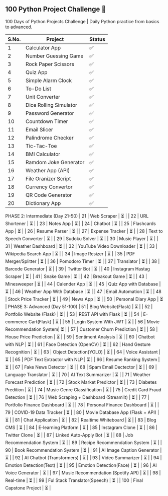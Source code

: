 ## 100  Python Project Challenge 🚀
100 Days of Python Projects Challenge | Daily Python practice from basics to advanced.

|S.No. | Project | Status |
|-----|----------|--------|
| 1   | Calculator App | ✅ |
| 2   | Number Guessing Game | ✅ |
| 3   | Rock Paper Scissors | ✅ |
| 4   | Quiz App | ✅ |
| 5   | Simple Alarm Clock | ✅ |
| 6   | To-Do List | ✅ |
| 7   | Unit Converter | ✅ |
| 8   | Dice Rolling Simulator | ✅ |
| 9   | Password Generator | ✅ |
| 10  | Countdown Timer | ✅ |
| 11  | Email Slicer | ✅ |
| 12  | Palindrome Checker | ✅ |
| 13  | Tic-Tac-Toe | ✅ |
| 14  | BMI Calculator | ✅ |
| 15  | Ramdom Joke Generator | ✅ |
| 16  | Weather App (API) | ✅ |
| 17  | File Oranizer Script | ✅ |
| 18  | Currency Convertor | ✅ |
| 19  | QR Code Generator | ✅ |
| 20  | Dictionary App | ✅ |
PHASE 2: Intermediate (Day 21-50)
| 21  | Web Scraper | ⏳ |
| 22  | URL Shortener | ⏳ |
| 23  | Notes App | ⏳ |
| 24  | Chatbot | ⏳ |
| 25  | Flashcards App | ⏳ |
| 26  | Resume Parser | ⏳ |
| 27  | Expense Tracker | ⏳ |
| 28  | Text to Speech Converter | ⏳ |
| 29  | Sudoku Solver | ⏳ |
| 30  | Music Player | ⏳ |
| 31  | Weather Dashboard | ⏳ |
| 32  | YouTube Video Downloader | ⏳ |
| 33  | Wikipedia Search App | ⏳ |
| 34  | Image Resizer | ⏳ |
| 35  | PDF Merger/Splitter | ⏳ |
| 36  | Pomodoro Timer | ⏳ |
| 37  | Translator | ⏳ |
| 38  | Barcode Generator | ⏳ |
| 39  | Twitter Bot | ⏳ |
| 40  | Instagram Hastag Scraper | ⏳ |
| 41  | Snake Game | ⏳ |
| 42  | Breakout Game | ⏳ |
| 43  | Minesweeper | ⏳ |
| 44  | Calender App | ⏳ |
| 45  | Quiz App with Database | ⏳ |
| 46  | Weather App With Database | ⏳ |
| 47  | Email Automation | ⏳ |
| 48  | Stock Price Tracker | ⏳ |
| 49  | News App | ⏳ |
| 50  | Personal Diary App | ⏳ |
PHASE 3: Advanced (Day 51-100)
| 51  | Blog Website(Flask) | ⏳ |
| 52  | Portfolio Website (Flask) | ⏳ |
| 53  | REST API with Flask | ⏳ |
| 54  | E-commerce Cart(Flask) | ⏳ |
| 55  | Login System With JWT | ⏳ |
| 56  | Movie Recommendation System| ⏳ |
| 57  | Customer Churn Prediction | ⏳ |
| 58  | House Price Prediction | ⏳ |
| 59  | Sentiment Analysis | ⏳ |
| 60  | Chatbot with NLP | ⏳ |
| 61  | Face Detection (OpenCV) | ⏳ |
| 62  | Hand Gesture Recognition | ⏳ |
| 63  | Object Detection(YOLO) | ⏳ |
| 64  | Voice Assistant | ⏳ |
| 65  | PDF Text Extractor with NLP | ⏳ |
| 66  | Resume Ranking System | ⏳ |
| 67  | Fake News Detector | ⏳ |
| 68  | Spam Email Dectector | ⏳ |
| 69  | Language Translator | ⏳ |
| 70  | AI Text Summarizer | ⏳ |
| 71  | Weather Forecast Prediction | ⏳ |
| 72  | Stock Market Predictor | ⏳ |
| 73  | Diabetes Predition | ⏳ |
| 74  | Music Genre Classification | ⏳ |
| 75  | Credit Card Fraud Detection | ⏳ |
| 76  | Web Scraping + Dashboard (Streamlit) | ⏳ |
| 77  | Portfolio Finance Dashboard | ⏳ |
| 78  | Personal Finance Dashboard | ⏳ |
| 79  | COVID-19 Data Tracker | ⏳ |
| 80  | Movie Database App (Flask + API) | ⏳ |
| 81  | Chat Application | ⏳ |
| 82  | Realtime Whiteboard | ⏳ |
| 83  | Blog CMS | ⏳ |
| 84  | E-learning Platform | ⏳ |
| 85  | Instagram Clone | ⏳ |
| 86  | Twitter Clone | ⏳ |
| 87  | Linked Auto-Apply Bot | ⏳ |
| 88  | Job Recommendation System | ⏳ |
| 89  | Recipe Recommendation System  | ⏳ |
| 90  | Book Recommendation System | ⏳ |
| 91  | AI Image Caption Generator | ⏳ |
| 92  | AI Chatbot (Transformers) | ⏳ |
| 93  | Video Summarizer | ⏳ |
| 94  | Emotion Detection(Text) | ⏳ |
| 95  | Emotion Detection(Face) | ⏳ |
| 96  | AI Voice Generator  | ⏳ |
| 97  | Music Recommendation (Spotify API) | ⏳ |
| 98  | Real-time | ⏳ |
| 99  | Ful Stack Translator(Speech) | ⏳ |
| 100 | Final Capstone Project | ⏳ |



